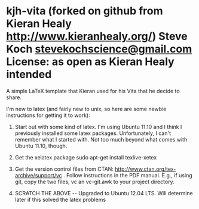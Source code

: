 kjh-vita (forked on github from Kieran Healy http://www.kieranhealy.org/)
Steve Koch stevekochscience@gmail.com
License: as open as Kieran Healy intended
========

A simple LaTeX template that Kieran used for his Vita that he decide to share.

I'm new to latex (and fairly new to unix, so here are some newbie instructions for getting it to work):

1. Start out with some kind of latex.  I'm using Ubuntu 11.10 and I think I previously installed some latex packages.  Unfortunately, I can't remember what I started with.  Not too much beyond what comes with Ubuntu 11.10, though.

2. Get the xelatex package
    sudo apt-get install texlive-xetex

3. Get the version control files from CTAN: http://www.ctan.org/tex-archive/support/vc . Follow instructions in the PDF manual.  E.g., if using git, copy the two files, vc an vc-git.awk to your project directory.

4. SCRATCH THE ABOVE -- Upgraded to Ubuntu 12.04 LTS.  Will determine later if this solved the latex problems
